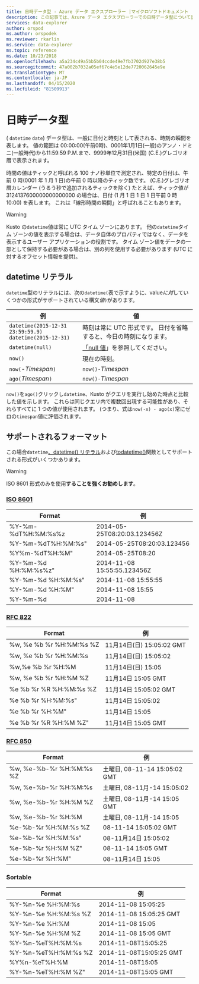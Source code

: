 ```yaml
---
title: 日時データ型 - Azure データ エクスプローラー |マイクロソフトドキュメント
description: この記事では、Azure データ エクスプローラーでの日時データ型について説明します。
services: data-explorer
author: orspod
ms.author: orspodek
ms.reviewer: rkarlin
ms.service: data-explorer
ms.topic: reference
ms.date: 10/23/2018
ms.openlocfilehash: a5a234c49a5bb5b04ccde49e7fb3702d927e38b5
ms.sourcegitcommit: 47a002b7032a05ef67c4e5e12de7720062645e9e
ms.translationtype: MT
ms.contentlocale: ja-JP
ms.lasthandoff: 04/15/2020
ms.locfileid: "81509913"
---
```

# <a name="the-datetime-data-type"></a>日時データ型

( `datetime` `date`) データ型は、一般に日付と時刻として表される、時刻の瞬間を表します。
値の範囲は 00:00:00(午前0時)、0001年1月1日(一般)のアンノ・ドミニ(一般時代)から11:59:59 P.M.まで、9999年12月31日(米国) (C.E.)グレゴリオ暦で表示されます。 

時間の値はティックと呼ばれる 100 ナノ秒単位で測定され、特定の日付は、午前 0 時(0001 年 1 月 1 日)の午前 0 時以降のティック数です。 (C.E.)グレゴリオ暦カレンダー (うるう秒で追加されるティックを除く)
たとえば、ティック値が 3124137600000000000000 の場合は、日付 (1 月 1 日 1 日 1 日午前 0 時 10:00) を表します。
これは「線形時間の瞬間」と呼ばれることもあります。

> [!WARNING]
> Kusto の`datetime`値は常に UTC タイム ゾーンにあります。 他の`datetime`タイム ゾーンの値を表示する場合は、データ自体のプロパティではなく、データを表示するユーザー アプリケーションの役割です。 タイム ゾーン値をデータの一部として保持する必要がある場合は、別の列を使用する必要があります (UTC に対するオフセット情報を提供)。

## <a name="datetime-literals"></a>datetime リテラル

`datetime`型のリテラルには、次の`datetime(`表で示すように、value*に対*していくつかの形式がサポートされている構文*値*`)`があります。

|例                                                     |値                                                         |
|------------------------------------------------------------|--------------------------------------------------------------|
|`datetime(2015-12-31 23:59:59.9)`<br/>`datetime(2015-12-31)`|時刻は常に UTC 形式です。 日付を省略すると、今日の時刻になります。|
|`datetime(null)`                                            |[「null 値](null-values.md)」を参照してください。                            |
|`now()`                                                     |現在の時刻。                                             |
|`now(`-*Timespan*`)`                                        |`now()-`*Timespan*                                            |
|`ago(`*Timespan*`)`                                         |`now()-`*Timespan*                                            |

`now()`を`ago()`クリックし`datetime`、Kusto がクエリを実行し始めた時点と比較した値を示します。 これらは同じクエリ内で複数回出現する可能性があり、それらすべてに 1 つの値が使用されます。
(つまり、式は`now(-x) - ago(x)`常にゼロの`timespan`値に評価されます。

## <a name="supported-formats"></a>サポートされるフォーマット

この場合`datetime`[、datetime() リテラル](#datetime-literals)および[todatetime()](../todatetimefunction.md)関数としてサポートされる形式がいくつかあります。

> [!WARNING]
> ISO 8601 形式のみを使用**することを強くお勧めします**。

### <a name="iso-8601"></a>[ISO 8601](https://www.iso.org/iso/home/standards/iso8601.htm)

|Format|例|
|------|-------|
|%Y-%m-%dT%H:%M:%s%z|2014-05-25T08:20:03.123456Z|
|%Y-%m-%dT%H:%M:%s"|2014-05-25T08:20:03.123456|
|%Y%m-%dT%H:%M"|2014-05-25T08:20|
|%Y-%m-%d %H:%M:%s%z"|2014-11-08 15:55:55.123456Z|
|%Y-%m-%d %H:%M:%s"|2014-11-08 15:55:55|
|%Y-%m-%d %H:%M"|2014-11-08 15:55|
|%Y-%m-%d|2014-11-08|

### <a name="rfc-822"></a>[RFC 822](https://www.ietf.org/rfc/rfc0822.txt)

|Format|例|
|------|-------|
|%w, %e %b %r %H:%M:%s %Z|11月14日(日) 15:05:02 GMT|
|%w, %e %b %r %H:%M:%s|11月14日(日) 15:05:02|
|%w,%e %b %r %H:%M|11月14日(日) 15:05|
|%w, %e %b %r %H:%M %Z|11月14日 15:05 GMT|
|%e %b %r %R %H:%M:%s %Z|11月14日 15:05:02 GMT|
|%e %b %r %H:%M:%s"|11月14日 15:05:02|
|%e %b %r %H:%M"|11月14日 15:05|
|%e %b %r %R %H:%M %Z"|11月14日 15:05 GMT|

### <a name="rfc-850"></a>[RFC 850](https://tools.ietf.org/html/rfc850)

|Format|例|
|------|-------|
|%w, %e-%b-%r %H:%M:%s %Z|土曜日, 08-11-14 15:05:02 GMT|
|%w, %e-%b-%r %H:%M:%s|土曜日, 08-11月-14 15:05:02|
|%w, %e-%b-%r %H:%M %Z|土曜日, 08-11月-14 15:05 GMT|
|%w, %e-%b-%r %H:%M|土曜日, 08-11月-14 15:05|
|%e-%b-%r %H:%M:%s %Z|08-11-14 15:05:02 GMT|
|%e-%b-%r %H:%M:%s"|08-11月14日 15:05:02|
|%e-%b-%r %H:%M %Z"|08-11-14 15:05 GMT|
|%e-%b-%r %H:%M"|08-11月14日 15:05|


### <a name="sortable"></a>Sortable 

|Format|例|
|------|-------|        
|%Y-%n-%e %H:%M:%s|2014-11-08 15:05:25|
|%Y-%n-%e %H:%M:%s %Z|2014-11-08 15:05:25 GMT|
|%Y-%n-%e %H:%M|2014-11-08 15:05|
|%Y-%n-%e %H:%M %Z|2014-11-08 15:05 GMT|
|%Y-%n-%eT%H:%M:%s|2014-11-08T15:05:25|
|%Y-%n-%eT%H:%M:%s %Z|2014-11-08T15:05:25 GMT|
|%Y%n-%eT%H:%M|2014-11-08T15:05|
|%Y-%n-%eT%H:%M %Z"|2014-11-08T15:05 GMT|